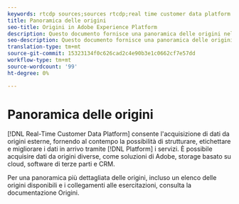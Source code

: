 ```yaml
---
keywords: rtcdp sources;sources rtcdp;real time customer data platform sources
title: Panoramica delle origini
seo-title: Origini in Adobe Experience Platform
description: Questo documento fornisce una panoramica delle origini nella piattaforma dati cliente in tempo reale
seo-description: Questo documento fornisce una panoramica delle origini nella piattaforma dati cliente in tempo reale
translation-type: tm+mt
source-git-commit: 15323134f0c626cad2c4e90b3e1c0662cf7e57dd
workflow-type: tm+mt
source-wordcount: '99'
ht-degree: 0%

---
```



# Panoramica delle origini

[!DNL Real-Time Customer Data Platform] consente l&#39;acquisizione di dati da origini esterne, fornendo al contempo la possibilità di strutturare, etichettare e migliorare i dati in arrivo tramite [!DNL Platform] i servizi. È possibile acquisire dati da origini diverse, come  soluzioni di Adobe, storage basato su cloud, software di terze parti e CRM.

Per una panoramica più dettagliata delle origini, incluso un elenco delle origini disponibili e i collegamenti alle esercitazioni, consulta la documentazione [](../../sources/home.md)Origini.